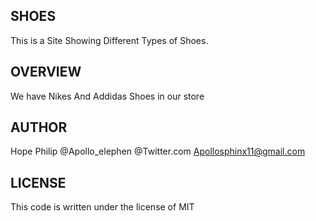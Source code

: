 ## SHOES
This is a Site Showing Different Types of Shoes.

## OVERVIEW
We have Nikes And Addidas Shoes in our store


## AUTHOR 
Hope Philip
@Apollo_elephen @Twitter.com
Apollosphinx11@gmail.com

## LICENSE
This code is written under the license of MIT
